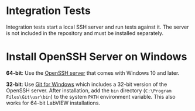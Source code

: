 # Integration Tests

Integration tests start a local SSH server and run tests against it. The server is not included in the repository and must be installed separately.

# Install OpenSSH Server on Windows

**64-bit**: Use the [OpenSSH server](https://docs.microsoft.com/en-us/windows-server/administration/openssh/openssh_install_firstuse) that comes with Windows 10 and later.

**32-bit**: Use [Git for Windows](https://git-scm.com/download/win) which includes a 32-bit version of the OpenSSH server. After installation, add the `bin` directory (`C:\Program Files\Git\usr\bin`) to the system `PATH` environment variable. This also works for 64-bit LabVIEW installations.
